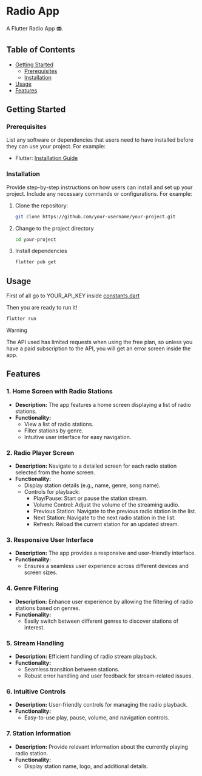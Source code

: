 # Radio App

A Flutter Radio App 📻.

## Table of Contents
- [Getting Started](#getting-started)
  - [Prerequisites](#prerequisites)
  - [Installation](#installation)
- [Usage](#usage)
- [Features](#features)

## Getting Started

### Prerequisites

List any software or dependencies that users need to have installed before they can use your project. For example:

- Flutter: [Installation Guide](https://flutter.dev/docs/get-started/install)

### Installation

Provide step-by-step instructions on how users can install and set up your project. Include any necessary commands or configurations. For example:

1. Clone the repository:
   ```bash
   git clone https://github.com/your-username/your-project.git
2. Change to the project directory
   ```bash
   cd your-project
3. Install dependencies
   ```bash
   flutter pub get
   
## Usage
First of all go to YOUR_API_KEY inside [constants.dart](https://github.com/yagoquesada/radio_app/blob/main/lib/core/constants/constants.dart)

Then you are ready to run it!
  ```bash
  flutter run
  ```

> [!WARNING] 
> The API used has limited requests when using the free plan, so unless you have a paid subscription to the API, you will get an error screen inside the app.

## Features

### 1. Home Screen with Radio Stations

- **Description:** The app features a home screen displaying a list of radio stations.
- **Functionality:**
  - View a list of radio stations.
  - Filter stations by genre.
  - Intuitive user interface for easy navigation.

### 2. Radio Player Screen

- **Description:** Navigate to a detailed screen for each radio station selected from the home screen.
- **Functionality:**
  - Display station details (e.g., name, genre, song name).
  - Controls for playback:
    - Play/Pause: Start or pause the station stream.
    - Volume Control: Adjust the volume of the streaming audio.
    - Previous Station: Navigate to the previous radio station in the list.
    - Next Station: Navigate to the next radio station in the list.
    - Refresh: Reload the current station for an updated stream.

### 3. Responsive User Interface

- **Description:** The app provides a responsive and user-friendly interface.
- **Functionality:**
  - Ensures a seamless user experience across different devices and screen sizes.

### 4. Genre Filtering

- **Description:** Enhance user experience by allowing the filtering of radio stations based on genres.
- **Functionality:**
  - Easily switch between different genres to discover stations of interest.

### 5. Stream Handling

- **Description:** Efficient handling of radio stream playback.
- **Functionality:**
  - Seamless transition between stations.
  - Robust error handling and user feedback for stream-related issues.

### 6. Intuitive Controls

- **Description:** User-friendly controls for managing the radio playback.
- **Functionality:**
  - Easy-to-use play, pause, volume, and navigation controls.

### 7. Station Information

- **Description:** Provide relevant information about the currently playing radio station.
- **Functionality:**
  - Display station name, logo, and additional details.
